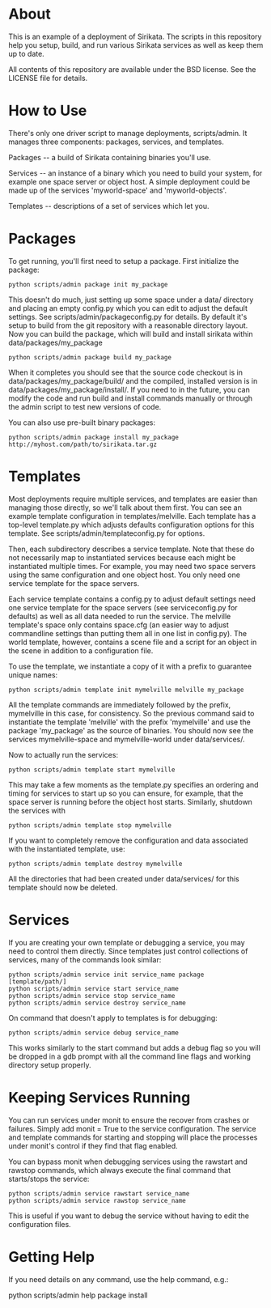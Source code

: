 About
=====

This is an example of a deployment of Sirikata. The scripts in this
repository help you setup, build, and run various Sirikata services as
well as keep them up to date.

All contents of this repository are available under the BSD
license. See the LICENSE file for details.

How to Use
==========

There's only one driver script to manage deployments,
scripts/admin. It manages three components: packages, services, and
templates.

Packages -- a build of Sirikata containing binaries you'll use.

Services -- an instance of a binary which you need to build your
            system, for example one space server or object host. A
            simple deployment could be made up of the services
            'myworld-space' and 'myworld-objects'.

Templates -- descriptions of a set of services which let you.


Packages
========

To get running, you'll first need to setup a package. First initialize
the package:

    python scripts/admin package init my_package

This doesn't do much, just setting up some space under a data/
directory and placing an empty config.py which you can edit to adjust
the default settings. See scripts/admin/packageconfig.py for
details. By default it's setup to build from the git repository with a
reasonable directory layout. Now you can build the package, which will
build and install sirikata within data/packages/my_package

    python scripts/admin package build my_package

When it completes you should see that the source code checkout is in
data/packages/my_package/build/ and the compiled, installed version is
in data/packages/my_package/install/. If you need to in the future,
you can modify the code and run build and install commands manually or
through the admin script to test new versions of code.

You can also use pre-built binary packages:

    python scripts/admin package install my_package http://myhost.com/path/to/sirikata.tar.gz


Templates
=========

Most deployments require multiple services, and templates are easier
than managing those directly, so we'll talk about them first. You can
see an example template configuration in templates/melville. Each
template has a top-level template.py which adjusts defaults
configuration options for this template. See
scripts/admin/templateconfig.py for options.

Then, each subdirectory describes a service template. Note that these
do not necessarily map to instantiated services because each might be
instantiated multiple times. For example, you may need two space
servers using the same configuration and one object host. You only
need one service template for the space servers.

Each service template contains a config.py to adjust default settings
need one service template for the space servers (see serviceconfig.py
for defaults) as well as all data needed to run the service. The
melville template's space only contains space.cfg (an easier way to
adjust commandline settings than putting them all in one list in
config.py). The world template, however, contains a scene file and a
script for an object in the scene in addition to a configuration file.

To use the template, we instantiate a copy of it with a prefix to
guarantee unique names:

    python scripts/admin template init mymelville melville my_package

All the template commands are immediately followed by the prefix,
mymelville in this case, for consistency. So the previous command said
to instantiate the template 'melville' with the prefix 'mymelville'
and use the package 'my_package' as the source of binaries. You should
now see the services mymelville-space and mymelville-world under
data/services/.

Now to actually run the services:

    python scripts/admin template start mymelville

This may take a few moments as the template.py specifies an ordering
and timing for services to start up so you can ensure, for example,
that the space server is running before the object host
starts. Similarly, shutdown the services with

    python scripts/admin template stop mymelville

If you want to completely remove the configuration and data associated
with the instantiated template, use:

    python scripts/admin template destroy mymelville

All the directories that had been created under data/services/ for
this template should now be deleted.


Services
========

If you are creating your own template or debugging a service, you may
need to control them directly. Since templates just control
collections of services, many of the commands look similar:

    python scripts/admin service init service_name package [template/path/]
    python scripts/admin service start service_name
    python scripts/admin service stop service_name
    python scripts/admin service destroy service_name

On command that doesn't apply to templates is for debugging:

    python scripts/admin service debug service_name

This works similarly to the start command but adds a debug flag so you
will be dropped in a gdb prompt with all the command line flags and
working directory setup properly.


Keeping Services Running
========================

You can run services under monit to ensure the recover from crashes or
failures. Simply add monit = True to the service configuration. The
service and template commands for starting and stopping will place the
processes under monit's control if they find that flag enabled.

You can bypass monit when debugging services using the rawstart and
rawstop commands, which always execute the final command that
starts/stops the service:

    python scripts/admin service rawstart service_name
    python scripts/admin service rawstop service_name

This is useful if you want to debug the service without having to edit
the configuration files.


Getting Help
============

If you need details on any command, use the help command, e.g.:

   python scripts/admin help package install
